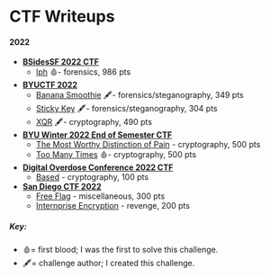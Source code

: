 # CTF Writeups

#### 2022
- [**BSidesSF 2022 CTF**](./bsidessf-22/)
	- [lph](./bsidessf-22/lph/) 🩸- forensics, 986 pts
- [**BYUCTF 2022**](./byuctf-22/)
	- [Banana Smoothie](./byuctf-22/banana-smoothie/) 🖋- forensics/steganography, 349 pts
	- [Sticky Key](./byuctf-22/sticky-key/) 🖋- forensics/steganography, 304 pts
	- [XQR](./xqr) 🖋- cryptography, 490 pts
- [**BYU Winter 2022 End of Semester CTF**](./byuctf-w22/)
	- [The Most Worthy Distinction of Pain](./byuctf-w22/themostworthydistinctionofpain/) - cryptography, 500 pts
	- [Too Many Times](./byuctf-w22/toomanytimes/) 🩸- cryptography, 500 pts
- [**Digital Overdose Conference 2022 CTF**](./doctf-22)
	- [Based](./doctf-22/based/) - cryptography, 100 pts
- [**San Diego CTF 2022**](./sdctf-22/)
	- [Free Flag](./sdctf-22/free-flag/) - miscellaneous, 300 pts
	- [Internprise Encryption](./sdctf-22/internprise-encryption/) - revenge, 200 pts


##### Key:
- 🩸= first blood; I was the first to solve this challenge.
- 🖋= challenge author; I created this challenge.
